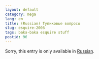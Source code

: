 ```yaml
---
layout: default
category: mega
lang: en
title: (Russian) Тупиковые вопросы
slug: esquire-2006
tags: baka-baka esquire stuff 
postid: 96
---
```

<p>Sorry, this entry is only available in <a href="/mega/export/getposts.php">Russian</a>.</p>